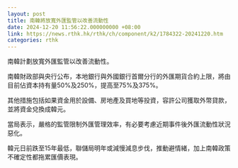 ```yaml
---
layout: post
title: 南韓將放寬外匯監管以改善流動性
date: 2024-12-20 11:56:22.000000000 +08:00
link: https://news.rthk.hk/rthk/ch/component/k2/1784322-20241220.htm
categories: rthk
---
```


南韓計劃放寬外匯監管以改善流動性。

南韓財政部與央行公布，本地銀行與外國銀行首爾分行的外匯期貨合約上限，將由目前佔資本持有量50%及250%，提高至75%及375%。

其他措施包括如果資金用於設備、房地產及買地等投資，容許公司獲取外幣貸款，並將資金兌換成韓元。

當局表示，嚴格的監管限制外匯管理效率，有必要考慮近期事件後外匯流動性狀況惡化。

韓元日前跌至15年最低，聯儲局明年或減慢減息步伐，推動避情緒，加上南韓政策不確定性都拖累匯價表現。
